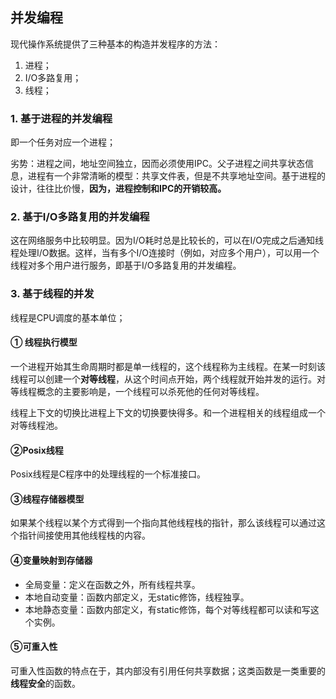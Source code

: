 ## 并发编程

现代操作系统提供了三种基本的构造并发程序的方法：

1. 进程；
2. I/O多路复用；
3. 线程；

### 1. 基于进程的并发编程

即一个任务对应一个进程；

劣势：进程之间，地址空间独立，因而必须使用IPC。父子进程之间共享状态信息，进程有一个非常清晰的模型：共享文件表，但是不共享地址空间。基于进程的设计，往往比价慢，**因为，进程控制和IPC的开销较高。**

### 2. 基于I/O多路复用的并发编程

这在网络服务中比较明显。因为I/O耗时总是比较长的，可以在I/O完成之后通知线程处理I/O数据。这样，当有多个I/O连接时（例如，对应多个用户），可以用一个线程对多个用户进行服务，即基于I/O多路复用的并发编程。

### 3. 基于线程的并发

线程是CPU调度的基本单位；

#### ① 线程执行模型

一个进程开始其生命周期时都是单一线程的，这个线程称为主线程。在某一时刻该线程可以创建一个**对等线程**，从这个时间点开始，两个线程就开始并发的运行。对等线程概念的主要影响是，一个线程可以杀死他的任何对等线程。

线程上下文的切换比进程上下文的切换要快得多。和一个进程相关的线程组成一个对等线程池。

#### ②Posix线程

Posix线程是C程序中的处理线程的一个标准接口。

#### ③线程存储器模型

如果某个线程以某个方式得到一个指向其他线程栈的指针，那么该线程可以通过这个指针间接使用其他线程栈的内容。

#### ④变量映射到存储器

- 全局变量：定义在函数之外，所有线程共享。
- 本地自动变量：函数内部定义，无static修饰，线程独享。
- 本地静态变量：函数内部定义，有static修饰，每个对等线程都可以读和写这个实例。

#### ⑤可重入性

可重入性函数的特点在于，其内部没有引用任何共享数据；这类函数是一类重要的**线程安全**的函数。